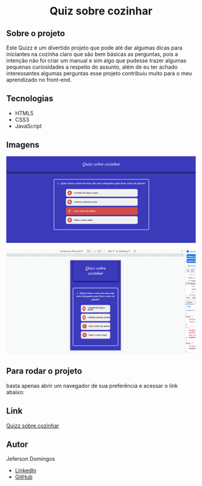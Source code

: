 # <h1 align="center"> Quiz sobre cozinhar </h1>

## <b>Sobre o projeto</b> </br>
Este Quizz é um divertido projeto que pode até dar algumas dicas para iniciantes na cozinha claro que são bem básicas as perguntas, pois a intenção não foi criar um manual e sim algo que pudesse trazer algumas pequenas curiosidades a respeito do assunto, além de eu ter achado interessantes algumas perguntas esse projeto contribuiu muito para o meu aprendizado no front-end.


## Tecnologias

- HTML5</br>
- CSS3</br>
- JavaScript

## Imagens

![/layout desktop.jpg"](https://github.com/JefersonDomingos/Quizz-sobre-cozinhar/blob/e8454b7095ce520c00370847b51e011621be56d2/assets/img/Layout%20desktop.png)

![/layout mobile.jpg"](https://github.com/JefersonDomingos/Quizz-sobre-cozinhar/blob/e8454b7095ce520c00370847b51e011621be56d2/assets/img/Layout%20mobile.png)


## Para rodar o projeto

basta apenas abrir um navegador de sua preferência e acessar o link abaixo:

## Link

[Quizz sobre cozinhar](https://jefersondomingos.github.io/Quizz-sobre-cozinhar/)

## Autor
Jeferson Domingos

- [LinkedIn](https://www.linkedin.com/in/jefersondomingos)</br>
- [GitHub](https://github.com/JefersonDomingos)
